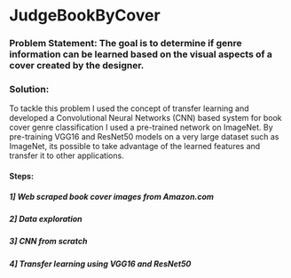 # JudgeBookByCover
### Problem Statement: The goal is to determine if genre information can be learned based on the visual aspects of a cover created by the designer. 

### Solution:
To tackle this problem I used the concept of transfer learning and developed a Convolutional Neural Networks (CNN) based system for book cover genre classification
I used a pre-trained network on ImageNet. By pre-training VGG16 and ResNet50 models on a very large dataset such as ImageNet, its possible to take advantage of the learned features and transfer it to other applications.

#### Steps:
##### 1] Web scraped book cover images from Amazon.com
##### 2] Data exploration
##### 3] CNN from scratch
##### 4] Transfer learning using VGG16 and ResNet50

